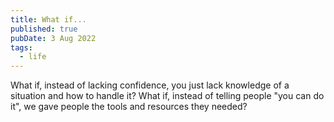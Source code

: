 ```yaml
---
title: What if...
published: true
pubDate: 3 Aug 2022
tags:
  - life
---
```


What if, instead of lacking confidence, you just lack knowledge of a situation and how to handle it? What if, instead of telling people "you can do it", we gave people the tools and resources they needed?